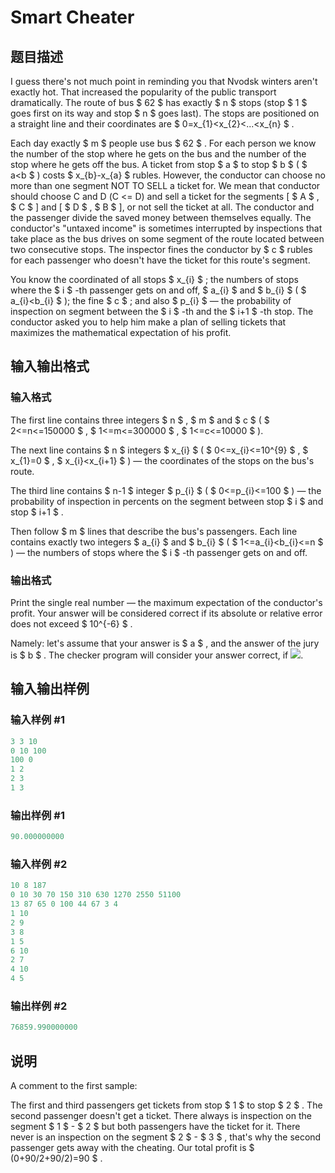 # Smart Cheater

## 题目描述

I guess there's not much point in reminding you that Nvodsk winters aren't exactly hot. That increased the popularity of the public transport dramatically. The route of bus $ 62 $ has exactly $ n $ stops (stop $ 1 $ goes first on its way and stop $ n $ goes last). The stops are positioned on a straight line and their coordinates are $ 0=x_{1}&lt;x_{2}&lt;...&lt;x_{n} $ .

Each day exactly $ m $ people use bus $ 62 $ . For each person we know the number of the stop where he gets on the bus and the number of the stop where he gets off the bus. A ticket from stop $ a $ to stop $ b $ ( $ a&lt;b $ ) costs $ x_{b}-x_{a} $ rubles. However, the conductor can choose no more than one segment NOT TO SELL a ticket for. We mean that conductor should choose C and D (С <= D) and sell a ticket for the segments \[ $ A $ , $ C $ \] and \[ $ D $ , $ B $ \], or not sell the ticket at all. The conductor and the passenger divide the saved money between themselves equally. The conductor's "untaxed income" is sometimes interrupted by inspections that take place as the bus drives on some segment of the route located between two consecutive stops. The inspector fines the conductor by $ c $ rubles for each passenger who doesn't have the ticket for this route's segment.

You know the coordinated of all stops $ x_{i} $ ; the numbers of stops where the $ i $ -th passenger gets on and off, $ a_{i} $ and $ b_{i} $ ( $ a_{i}&lt;b_{i} $ ); the fine $ c $ ; and also $ p_{i} $ — the probability of inspection on segment between the $ i $ -th and the $ i+1 $ -th stop. The conductor asked you to help him make a plan of selling tickets that maximizes the mathematical expectation of his profit.

## 输入输出格式

### 输入格式

The first line contains three integers $ n $ , $ m $ and $ c $ ( $ 2<=n<=150000 $ , $ 1<=m<=300000 $ , $ 1<=c<=10000 $ ).

The next line contains $ n $ integers $ x_{i} $ ( $ 0<=x_{i}<=10^{9} $ , $ x_{1}=0 $ , $ x_{i}&lt;x_{i+1} $ ) — the coordinates of the stops on the bus's route.

The third line contains $ n-1 $ integer $ p_{i} $ ( $ 0<=p_{i}<=100 $ ) — the probability of inspection in percents on the segment between stop $ i $ and stop $ i+1 $ .

Then follow $ m $ lines that describe the bus's passengers. Each line contains exactly two integers $ a_{i} $ and $ b_{i} $ ( $ 1<=a_{i}&lt;b_{i}<=n $ ) — the numbers of stops where the $ i $ -th passenger gets on and off.

### 输出格式

Print the single real number — the maximum expectation of the conductor's profit. Your answer will be considered correct if its absolute or relative error does not exceed $ 10^{-6} $ .

Namely: let's assume that your answer is $ a $ , and the answer of the jury is $ b $ . The checker program will consider your answer correct, if ![](https://cdn.luogu.com.cn/upload/vjudge_pic/CF150C/259203790d90e969d73ec841bd0673c1e8e7d69a.png).

## 输入输出样例

### 输入样例 #1

```cpp
3 3 10
0 10 100
100 0
1 2
2 3
1 3

```
### 输出样例 #1

```cpp
90.000000000

```
### 输入样例 #2

```cpp
10 8 187
0 10 30 70 150 310 630 1270 2550 51100
13 87 65 0 100 44 67 3 4
1 10
2 9
3 8
1 5
6 10
2 7
4 10
4 5

```
### 输出样例 #2

```cpp
76859.990000000

```
## 说明

A comment to the first sample:

The first and third passengers get tickets from stop $ 1 $ to stop $ 2 $ . The second passenger doesn't get a ticket. There always is inspection on the segment $ 1 $ - $ 2 $ but both passengers have the ticket for it. There never is an inspection on the segment $ 2 $ - $ 3 $ , that's why the second passenger gets away with the cheating. Our total profit is $ (0+90/2+90/2)=90 $ .

